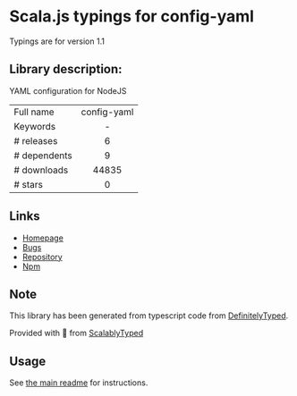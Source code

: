 
# Scala.js typings for config-yaml

Typings are for version 1.1

## Library description:
YAML configuration for NodeJS

|                    |                 |
| ------------------ | :-------------: |
| Full name          | config-yaml |
| Keywords           | - |
| # releases         | 6 |
| # dependents       | 9 |
| # downloads        | 44835 |
| # stars            | 0 |

## Links
- [Homepage](https://github.com/neolao/config-yaml#readme)
- [Bugs](https://github.com/neolao/config-yaml/issues)
- [Repository](https://github.com/neolao/config-yaml)
- [Npm](https://www.npmjs.com/package/config-yaml)
    


## Note
This library has been generated from typescript code from [DefinitelyTyped](https://definitelytyped.org).

Provided with :purple_heart: from [ScalablyTyped](https://github.com/oyvindberg/ScalablyTyped)

## Usage
See [the main readme](../../readme.md) for instructions.


